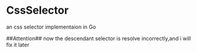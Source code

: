 # CssSelector
an css selector implementaion in Go

##Attention##
now the descendant selector is resolve incorrectly,and i will fix it later 
